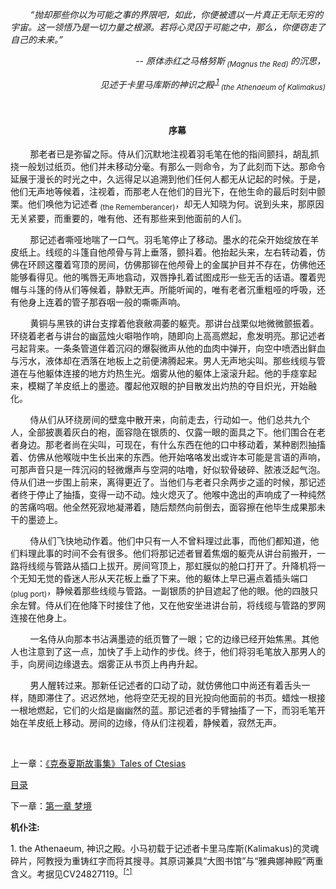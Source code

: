         *“抛却那些你以为可能之事的界限吧，如此，你便被遗以一片真正无际无穷的宇宙。这一领悟乃是一切力量之根源。若将心灵囚于可能之中，那么，你便窃走了自己的未来。”*

<div align = "right"><i>

-- 原体赤红之马格努斯<sub> (Magnus the Red) </sub>的沉思，

见述于卡里马库斯的神识之殿<sup><a href="#AhrimanSorcerer-0-1"> 1</a></sup><a name="AhrimanSorcerer-0-1a"></a><sub> (the Athenaeum of Kalimakus)</sub>

</i></div>

 

<div align = "center"><h4>        
序幕
</h4></div>
        那老者已是弥留之际。侍从们沉默地注视着羽毛笔在他的指间颤抖，胡乱抓挠一般划过纸页。他们并未移动分毫。有那么一则命令，为了此刻而下达。那命令延展于漫长的时光之中，久远得足以追溯到他们任何人都无从记起的时候。于是，他们无声地等候着，注视着，而那老人在他们的目光下，在他生命的最后时刻中颤栗。他们唤他为记述者<sub> (the Rememberancer)</sub>，却无人知晓为何。说到头来，那原因无关紧要，而重要的，唯有他、还有那些来到他面前的人们。

        那记述者嘶哑地喘了一口气。羽毛笔停止了移动。墨水的花朵开始绽放在羊皮纸上。线缆的斗篷自他颅骨与背上垂落，颤抖着。他抬起头来，左右转动着，仿佛在环顾这覆着穹顶的房间，仿佛那铆在他颅骨上的金属护目并不存在，仿佛他还能够看得见。他的嘴唇无声地翕动，双唇挣扎着试图成形一些无舌的话语。覆着兜帽与斗篷的侍从们等候着，静默无声。所能听闻的，唯有老者沉重粗哑的呼吸，还有他身上连着的管子那吞咽一般的嘶嘶声响。

        黄铜与黑铁的讲台支撑着他衰敝凋萎的躯壳。那讲台战栗似地微微颤振着。环绕着老者与讲台的幽蓝烛火噼啪作响，随即向上高高燃起，愈发明亮。那记述者弓起背来。一条条管道伴着沉闷的爆裂微声从他的血肉中弹开，向空中喷洒出鲜血与污水，液体却在洒落在地板上之前便沸腾起来。男人无声地尖叫。那些线缆与管道在与他躯体连接的地方灼热生光。烟雾从他的躯体上滚滚升起。他的手痉挛起来，模糊了羊皮纸上的墨迹。覆起他双眼的护目散发出灼热的夺目炽光，开始融化。

        侍从们从环绕房间的壁龛中散开来，向前走去，行动如一。他们总共九个人，全部披裹着灰白的袍，面容隐在银质的、仅露一眼的面具之下。他们围合在老者身边。那老者尚在尖叫，可现在，有什么东西在他的口中移动着，某种剧烈抽搐着、仿佛从他喉咙中生长出来的东西。他开始咯咯发出或许本可能是言语的声响，可那声音只是一阵沉闷的轻微爆声与空洞的咕噜，好似软骨破碎、脓液泛起气泡。侍从们进一步围上前来，离得更近了。当他们与老者只余两步之遥的时候，那记述者终于停止了抽搐，变得一动不动。烛火熄灭了。他喉中逸出的声响成了一种纯然的苦痛呜咽。他全然死寂地凝滞着，随后颓然向前倒去，面容擦在他毕生成果那未干的墨迹上。

        侍从们飞快地动作着。他们中只有一人不曾料理过此事，而他们都知道，他们料理此事的时间不会有很多。他们将那记述者冒着焦烟的躯壳从讲台前搬开，一路将线缆与管路从插口上拔开。房间穹顶上，那虹膜似的舱口打开了。升降机将一个无知无觉的昏迷人形从天花板上垂了下来。他的躯体上早已遍点着插头端口<sub> (plug port)</sub>，静候着那些线缆与管路。一副银质的护目遮起了他的眼。他的四肢只余左臂。侍从们在他降下时接住了他，又在他安坐进讲台前，将线缆与管路的罗网连接在他身上。

        一名侍从向那本书沾满墨迹的纸页瞥了一眼；它的边缘已经开始焦黑。其他人也注意到了这一点，加快了手上动作的步伐。终于，他们将羽毛笔放入那男人的手，向房间边缘退去。烟雾正从书页上冉冉升起。

        男人醒转过来。那新任记述者的口动了动，就仿佛他口中尚还有着舌头一样，随即滞住了。迟迟然地，他将空茫无视的目光投向他面前的书页。蜡烛一根接一根地燃起，它们的火焰是幽幽然的蓝。那记述者的手臂抽搐了一下，而羽毛笔开始在羊皮纸上移动。房间的边缘，侍从们注视着，静候着，寂然无声。

 

上一章：[《克泰夏斯故事集》Tales of Ctesias](../TalesOfCtesias/TalesOfCtesiasIndex.md)

[目录](AhrimanSorcererIndex.md)

下一章：[第一章 梦境](chpt1.md)

**机仆注:** 

<a name="AhrimanSorcerer-0-1"></a> 1. the Athenaeum, 神识之殿。小马初载于记述者卡里马库斯(Kalimakus)的灵魂碎片，阿教授为重铸红字而将其搜寻。其原词兼具“大图书馆”与“雅典娜神殿”两重含义。考据见CV24827119。<sup>[\[^\]](#AhrimanSorcerer-0-1a)</sup>
